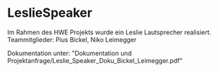 # LeslieSpeaker
Im Rahmen des HWE Projekts wurde ein Leslie Lautsprecher realisiert. Teammitglieder: Pius Bickel, Niko Leimegger

Dokumentation unter: "Dokumentation und Projektanfrage/Leslie_Speaker_Doku_Bickel_Leimegger.pdf"

